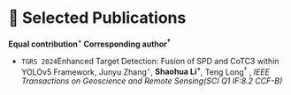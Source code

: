 # 📝 Selected Publications
**Equal contribution<sup>⋆</sup> Corresponding author<sup>†</sup>**

- ``TGRS 2024``Enhanced Target Detection: Fusion of SPD and CoTC3 within YOLOv5 Framework, Junyu Zhang<sup>⋆</sup>, **Shaohua Li<sup>⋆</sup>**, Teng Long<sup>†</sup>
, *IEEE Transactions on Geoscience and Remote Sensing(SCI Q1 IF:8.2 CCF-B)*
